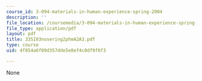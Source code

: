 ```yaml
---
course_id: 3-094-materials-in-human-experience-spring-2004
description: ''
file_location: /coursemedia/3-094-materials-in-human-experience-spring-2004/4f854a6f09d357dde5e8ef4c0df9f6f3_33SI03nosering2phmA2A3.pdf
file_type: application/pdf
layout: pdf
title: 33SI03nosering2phmA2A3.pdf
type: course
uid: 4f854a6f09d357dde5e8ef4c0df9f6f3

---
```

None